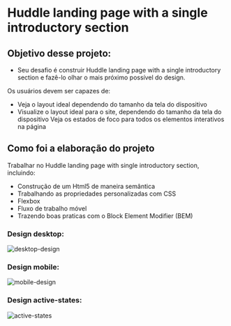 # Huddle landing page with a single introductory section

## Objetivo desse projeto:

* Seu desafio é construir Huddle landing page with a single introductory section e fazê-lo olhar o mais próximo possível do design.

Os usuários devem ser capazes de:

* Veja o layout ideal dependendo do tamanho da tela do dispositivo
* Visualize o layout ideal para o site, dependendo do tamanho da tela do dispositivo
Veja os estados de foco para todos os elementos interativos na página

## Como foi a elaboração do projeto

 Trabalhar no Huddle landing page with single introductory section, incluindo:
 * Construção de um Html5 de maneira semântica
 * Trabalhando as propriedades personalizadas com CSS
 * Flexbox 
 * Fluxo de trabalho móvel
 * Trazendo boas praticas com o Block Element Modifier (BEM)


### Design desktop:
![desktop-design](https://user-images.githubusercontent.com/96561261/190497749-27b3a970-c1a8-402e-b657-7c62d451ae3e.jpg)
### Design mobile:
![mobile-design](https://user-images.githubusercontent.com/96561261/190497754-c942fc9c-646e-48d0-8bcb-574c3b588294.jpg)
### Design active-states:
![active-states](https://user-images.githubusercontent.com/96561261/190497743-ef1d6bf9-1d95-4007-9ee5-600279352b06.jpg)

